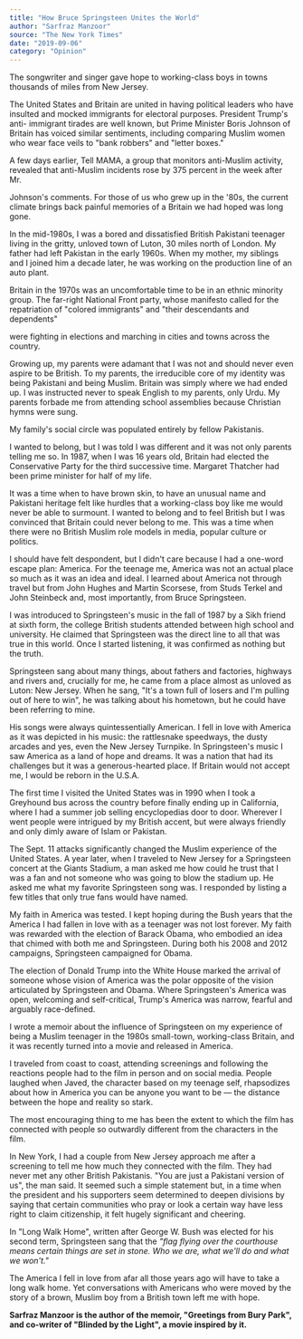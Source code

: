 ```yaml
---
title: "How Bruce Springsteen Unites the World"
author: "Sarfraz Manzoor"
source: "The New York Times"
date: "2019-09-06"
category: "Opinion"
---
```


The songwriter and singer gave hope to working-class boys in towns thousands of miles from New Jersey.

The United States and Britain are united in having political leaders who have insulted and mocked immigrants for electoral purposes. President Trump's anti- immigrant tirades are well known, but Prime Minister Boris Johnson of Britain has voiced similar sentiments, including comparing Muslim women who wear face veils to "bank robbers" and "letter boxes."

A few days earlier, Tell MAMA, a group that monitors anti-Muslim activity, revealed that anti-Muslim incidents rose by 375 percent in the week after Mr.

Johnson's comments. For those of us who grew up in the '80s, the current climate brings back painful memories of a Britain we had hoped was long gone.

In the mid-1980s, I was a bored and dissatisfied British Pakistani teenager living in the gritty, unloved town of Luton, 30 miles north of London. My father had left Pakistan in the early 1960s. When my mother, my siblings and I joined him a decade later, he was working on the production line of an auto plant.

Britain in the 1970s was an uncomfortable time to be in an ethnic minority group. The far-right National Front party, whose manifesto called for the repatriation of "colored immigrants" and "their descendants and dependents"

were fighting in elections and marching in cities and towns across the country.

Growing up, my parents were adamant that I was not and should never even aspire to be British. To my parents, the irreducible core of my identity was being Pakistani and being Muslim. Britain was simply where we had ended up. I was instructed never to speak English to my parents, only Urdu. My parents forbade me from attending school assemblies because Christian hymns were sung.

My family's social circle was populated entirely by fellow Pakistanis.

I wanted to belong, but I was told I was different and it was not only parents telling me so. In 1987, when I was 16 years old, Britain had elected the Conservative Party for the third successive time. Margaret Thatcher had been prime minister for half of my life.

It was a time when to have brown skin, to have an unusual name and Pakistani heritage felt like hurdles that a working-class boy like me would never be able to surmount. I wanted to belong and to feel British but I was convinced that Britain could never belong to me. This was a time when there were no British Muslim role models in media, popular culture or politics.

I should have felt despondent, but I didn't care because I had a one-word escape plan: America. For the teenage me, America was not an actual place so much as it was an idea and ideal. I learned about America not through travel but from John Hughes and Martin Scorsese, from Studs Terkel and John Steinbeck and, most importantly, from Bruce Springsteen.

I was introduced to Springsteen's music in the fall of 1987 by a Sikh friend at sixth form, the college British students attended between high school and university. He claimed that Springsteen was the direct line to all that was true in this world. Once I started listening, it was confirmed as nothing but the truth.

Springsteen sang about many things, about fathers and factories, highways and rivers and, crucially for me, he came from a place almost as unloved as Luton: New Jersey. When he sang, "It's a town full of losers and I'm pulling out of here to win", he was talking about his hometown, but he could have been referring to mine.

His songs were always quintessentially American. I fell in love with America as it was depicted in his music: the rattlesnake speedways, the dusty arcades and yes, even the New Jersey Turnpike. In Springsteen's music I saw America as a land of hope and dreams. It was a nation that had its challenges but it was a generous-hearted place. If Britain would not accept me, I would be reborn in the U.S.A.

The first time I visited the United States was in 1990 when I took a Greyhound bus across the country before finally ending up in California, where I had a summer job selling encyclopedias door to door. Wherever I went people were intrigued by my British accent, but were always friendly and only dimly aware of Islam or Pakistan.

The Sept. 11 attacks significantly changed the Muslim experience of the United States. A year later, when I traveled to New Jersey for a Springsteen concert at the Giants Stadium, a man asked me how could he trust that I was a fan and not someone who was going to blow the stadium up. He asked me what my favorite Springsteen song was. I responded by listing a few titles that only true fans would have named.

My faith in America was tested. I kept hoping during the Bush years that the America I had fallen in love with as a teenager was not lost forever. My faith was rewarded with the election of Barack Obama, who embodied an idea that chimed with both me and Springsteen. During both his 2008 and 2012 campaigns, Springsteen campaigned for Obama.

The election of Donald Trump into the White House marked the arrival of someone whose vision of America was the polar opposite of the vision articulated by Springsteen and Obama. Where Springsteen's America was open, welcoming and self-critical, Trump's America was narrow, fearful and arguably race-defined.

I wrote a memoir about the influence of Springsteen on my experience of being a Muslim teenager in the 1980s small-town, working-class Britain, and it was recently turned into a movie and released in America.

I traveled from coast to coast, attending screenings and following the reactions people had to the film in person and on social media. People laughed when Javed, the character based on my teenage self, rhapsodizes about how in America you can be anyone you want to be — the distance between the hope and reality so stark.

The most encouraging thing to me has been the extent to which the film has connected with people so outwardly different from the characters in the film.

In New York, I had a couple from New Jersey approach me after a screening to tell me how much they connected with the film. They had never met any other British Pakistanis. "You are just a Pakistani version of us", the man said. It seemed such a simple statement but, in a time when the president and his supporters seem determined to deepen divisions by saying that certain communities who pray or look a certain way have less right to claim citizenship, it felt hugely significant and cheering.

In "Long Walk Home", written after George W. Bush was elected for his second term, Springsteen sang that the _"flag flying over the courthouse means certain things are set in stone. Who we are, what we'll do and what we won't."_

The America I fell in love from afar all those years ago will have to take a long walk home. Yet conversations with Americans who were moved by the story of a brown, Muslim boy from a British town left me with hope.

**Sarfraz Manzoor is the author of the memoir, "Greetings from Bury Park", and co-writer of "Blinded by the Light", a movie inspired by it.**
